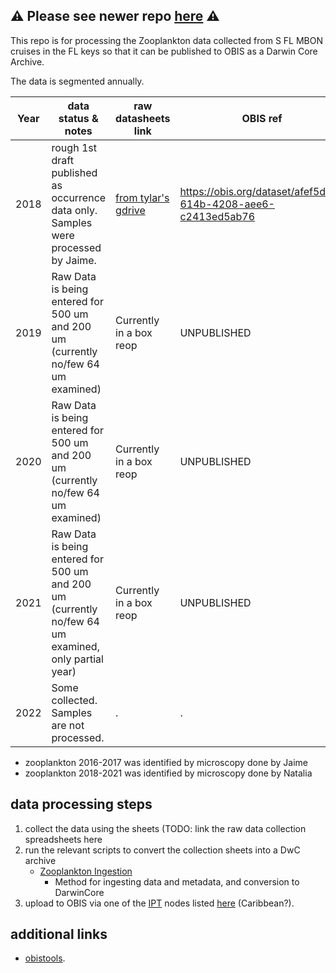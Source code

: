 ## ⚠️ Please see newer repo [here](https://github.com/USF-IMARS/mbon_zooplankton_to_dwc) ⚠️

This repo is for processing the Zooplankton data collected from S FL MBON cruises in the FL keys so that it can be published to OBIS as a Darwin Core Archive.

The data is segmented annually.

Year | data status & notes                                                                 | raw datasheets link      | OBIS ref   
-----|-------------------------------------------------------------------------------------|--------------------------|------------------------------------------
2018 | rough 1st draft published as occurrence data only. Samples were processed by Jaime. | [from tylar's gdrive](https://drive.google.com/drive/folders/1FcyUnXjqIeh2XF7uhuuvKL8eYGSaJVvZ?usp=sharing) | https://obis.org/dataset/afef5da2-614b-4208-aee6-c2413ed5ab76
2019 | Raw Data is being entered for 500 um and 200 um (currently no/few 64 um examined)   | Currently in a box reop  | UNPUBLISHED
2020 | Raw Data is being entered for 500 um and 200 um (currently no/few 64 um examined)   | Currently in a box reop  | UNPUBLISHED
2021 | Raw Data is being entered for 500 um and 200 um (currently no/few 64 um examined, only partial year)   | Currently in a box reop  | UNPUBLISHED
2022 | Some collected. Samples are not processed.                                          | .                        | .

* zooplankton 2016-2017 was identified by microscopy done by Jaime
* zooplankton 2018-2021 was identified by microscopy done by Natalia

## data processing steps
1. collect the data using the sheets (TODO: link the raw data collection spreadsheets here
2. run the relevant scripts to convert the collection sheets into a DwC archive
    - [Zooplankton Ingestion](https://github.com/sebastiandig/obis_zooplankton_setup)
      - Method for ingesting data and metadata, and conversion to DarwinCore
3. upload to OBIS via one of the [IPT](https://github.com/gbif/ipt) nodes listed [here](http://ipt.iobis.org/) (Caribbean?).

## additional links
* [obistools](https://github.com/iobis/obistools).

